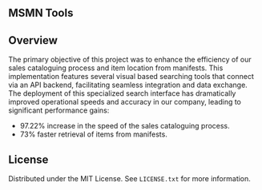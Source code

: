 ## MSMN Tools


## Overview

The primary objective of this project was to enhance the efficiency of our sales cataloguing process and item location from manifests. 
This implementation features several visual based searching tools that connect via an API backend, facilitating seamless integration and data exchange. The deployment of this specialized search interface has dramatically improved operational speeds and accuracy in our company, leading to significant performance gains:


* 97.22% increase in the speed of the sales cataloguing process.
* 73% faster retrieval of items from manifests.

## License

Distributed under the MIT License. See `LICENSE.txt` for more information.
